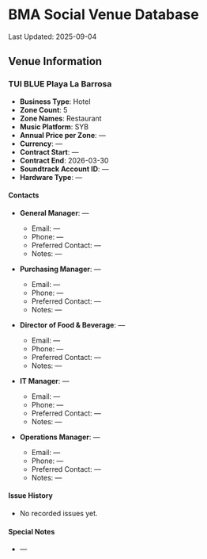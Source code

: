 # BMA Social Venue Database

Last Updated: 2025-09-04

## Venue Information

### TUI BLUE Playa La Barrosa
- **Business Type**: Hotel
- **Zone Count**: 5
- **Zone Names**: Restaurant
- **Music Platform**: SYB
- **Annual Price per Zone**: —
- **Currency**: —
- **Contract Start**: —
- **Contract End**: 2026-03-30
- **Soundtrack Account ID**: —
- **Hardware Type**: —

#### Contacts
- **General Manager**: —
  - Email: —
  - Phone: —
  - Preferred Contact: —
  - Notes: —

- **Purchasing Manager**: —
  - Email: —
  - Phone: —
  - Preferred Contact: —
  - Notes: —

- **Director of Food & Beverage**: —
  - Email: —
  - Phone: —
  - Preferred Contact: —
  - Notes: —

- **IT Manager**: —
  - Email: —
  - Phone: —
  - Preferred Contact: —
  - Notes: —

- **Operations Manager**: —
  - Email: —
  - Phone: —
  - Preferred Contact: —
  - Notes: —

#### Issue History
- No recorded issues yet.

#### Special Notes
- —
